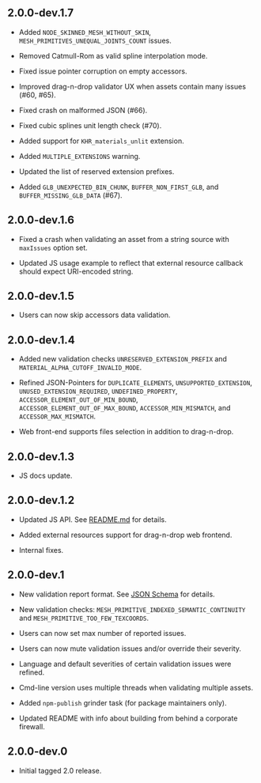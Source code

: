 ## 2.0.0-dev.1.7

* Added `NODE_SKINNED_MESH_WITHOUT_SKIN`, `MESH_PRIMITIVES_UNEQUAL_JOINTS_COUNT` issues.

* Removed Catmull-Rom as valid spline interpolation mode.

* Fixed issue pointer corruption on empty accessors.

* Improved drag-n-drop validator UX when assets contain many issues (#60, #65). 

* Fixed crash on malformed JSON (#66).

* Fixed cubic splines unit length check (#70).

* Added support for `KHR_materials_unlit` extension.

* Added `MULTIPLE_EXTENSIONS` warning.

* Updated the list of reserved extension prefixes.

* Added `GLB_UNEXPECTED_BIN_CHUNK`, `BUFFER_NON_FIRST_GLB`, and `BUFFER_MISSING_GLB_DATA` (#67).

## 2.0.0-dev.1.6

* Fixed a crash when validating an asset from a string source with `maxIssues` option set.

* Updated JS usage example to reflect that external resource callback should expect URI-encoded string.

## 2.0.0-dev.1.5

* Users can now skip accessors data validation.

## 2.0.0-dev.1.4

* Added new validation checks `UNRESERVED_EXTENSION_PREFIX` and `MATERIAL_ALPHA_CUTOFF_INVALID_MODE`.

* Refined JSON-Pointers for `DUPLICATE_ELEMENTS`, `UNSUPPORTED_EXTENSION`, `UNUSED_EXTENSION_REQUIRED`, `UNDEFINED_PROPERTY`, `ACCESSOR_ELEMENT_OUT_OF_MIN_BOUND`, `ACCESSOR_ELEMENT_OUT_OF_MAX_BOUND`, `ACCESSOR_MIN_MISMATCH`, and `ACCESSOR_MAX_MISMATCH`.

* Web front-end supports files selection in addition to drag-n-drop.

## 2.0.0-dev.1.3

* JS docs update.

## 2.0.0-dev.1.2

* Updated JS API. See [README.md](tool/npm_template/README.md) for details.

* Added external resources support for drag-n-drop web frontend.

* Internal fixes.

## 2.0.0-dev.1

* New validation report format. See [JSON Schema](docs/validation.schema.json) for details.

* New validation checks: `MESH_PRIMITIVE_INDEXED_SEMANTIC_CONTINUITY` and `MESH_PRIMITIVE_TOO_FEW_TEXCOORDS`.

* Users can now set max number of reported issues.

* Users can now mute validation issues and/or override their severity.

* Language and default severities of certain validation issues were refined.

* Cmd-line version uses multiple threads when validating multiple assets.

* Added `npm-publish` grinder task (for package maintainers only).

* Updated README with info about building from behind a corporate firewall.

## 2.0.0-dev.0

* Initial tagged 2.0 release.